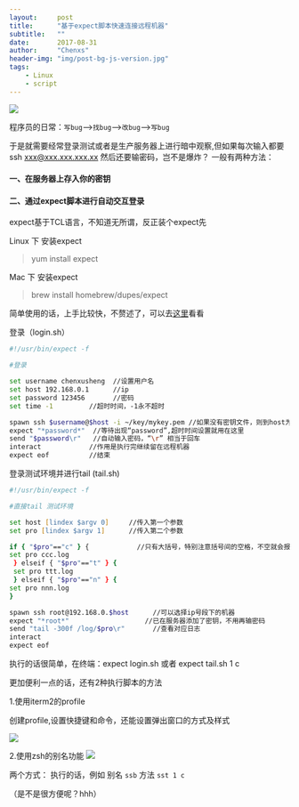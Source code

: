 ```yaml
---
layout:     post
title:      "基于expect脚本快速连接远程机器"
subtitle:   ""
date:       2017-08-31
author:     "Chenxs"
header-img: "img/post-bg-js-version.jpg"
tags:
    - Linux
    - script
---
```

![](/media/15041994938622.jpg)

程序员的日常：`写bug`-->`找bug`-->`改bug`-->`写bug`
<!-- more -->
于是就需要经常登录测试或者是生产服务器上进行暗中观察,但如果每次输入都要ssh xxx@xxx.xxx.xxx.xx 然后还要输密码，岂不是爆炸？
一般有两种方法：
#### 一、在服务器上存入你的密钥 

#### 二、通过expect脚本进行自动交互登录

expect基于TCL语言，不知道无所谓，反正装个expect先

Linux 下 安装expect
>yum install expect

Mac 下 安装expect

>brew install homebrew/dupes/expect
 

简单使用的话，上手比较快，不赘述了，可以去[这里](http://xstarcd.github.io/wiki/shell/expect.html)看看


登录（login.sh）

``` zsh
#!/usr/bin/expect -f    

#登录

set username chenxusheng  //设置用户名
set host 192.168.0.1      //ip
set password 123456       //密码
set time -1         //超时时间，-1永不超时

spawn ssh $username@$host -i ~/key/mykey.pem //如果没有密钥文件，则到host为止即可
expect "*password*"  //等待出现“password”,超时时间设置就用在这里
send "$password\r"   //自动输入密码，“\r” 相当于回车
interact            //作用是执行完继续留在远程机器
expect eof          //结束
```

登录测试环境并进行tail (tail.sh)

``` zsh
#!/usr/bin/expect -f 

#直接tail 测试环境

set host [lindex $argv 0]     //传入第一个参数
set pro [lindex $argv 1]      //传入第二个参数

if { "$pro"=="c" } {            //只有大括号，特别注意括号间的空格，不空就会报错
set pro ccc.log
 } elseif { "$pro"=="t" } {
 set pro ttt.log
 } elseif { "$pro"=="n" } { 
set pro nnn.log 
}

spawn ssh root@192.168.0.$host      //可以选择ip号段下的机器
expect "*root*"                   //已在服务器添加了密钥，不用再输密码
send "tail -300f /log/$pro\r"       //查看对应日志
interact
expect eof
```
执行的话很简单，在终端：expect login.sh  或者 expect tail.sh 1 c

更加便利一点的话，还有2种执行脚本的方法

1.使用iterm2的profile

创建profile,设置快捷键和命令，还能设置弹出窗口的方式及样式

![](/media/15041964038943.jpg)

2.使用zsh的别名功能
![](/media/15041966748294.jpg)

两个方式：
执行的话，例如
别名  `ssb`
方法  `sst 1 c`

（是不是很方便呢？hhh）


